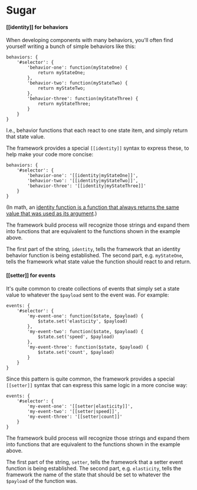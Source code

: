 # Sugar

#### [[identity]] for behaviors

When developing components with many behaviors, you'll often find yourself writing a bunch of simple behaviors like this:

```
behaviors: {
    '#selector': {
        'behavior-one': function(myStateOne) {
            return myStateOne;
        },
        'behavior-two': function(myStateTwo) {
            return myStateTwo;
        },
        'behavior-three': function(myStateThree) {
            return myStateThree;
        }
    }
}
```

I.e., behavior functions that each react to one state item, and simply return that state value.

The framework provides a special `[[identity]]` syntax to express these, to help make your code more concise:

```
behaviors: {
    '#selector': {
        'behavior-one': '[[identity|myStateOne]]',
        'behavior-two': '[[identity|myStateTwo]]',
        'behavior-three': '[[identity|myStateThree]]'
    }
}
```

(In math, an [identity function is a function that always returns the same value that was used as its argument](https://en.wikipedia.org/wiki/Identity_function).)

The framework build process will recognize those strings and expand them into functions that are equivalent to the functions shown in the example above.

The first part of the string, `identity`, tells the framework that an identity behavior function is being established. The second part, e.g. `myStateOne`, tells the framework what state value the function should react to and return.

#### [[setter]] for events

It's quite common to create collections of events that simply set a state value to whatever the `$payload` sent to the event was. For example:

```
events: {
    '#selector': {
        'my-event-one': function($state, $payload) {
            $state.set('elasticity', $payload)
        },
        'my-event-two': function($state, $payload) {
            $state.set('speed', $payload)
        },
        'my-event-three': function($state, $payload) {
            $state.set('count', $payload)
        }
    }
}
```

Since this pattern is quite common, the framework provides a special `[[setter]]` syntax that can express this same logic in a more concise way:

```
events: {
    '#selector': {
        'my-event-one': '[[setter|elasticity]]',
        'my-event-two': '[[setter|speed]]',
        'my-event-three': '[[setter|count]]'
    }
}
```

The framework build process will recognize those strings and expand them into functions that are equivalent to the functions shown in the example above.

The first part of the string, `setter`, tells the framework that a setter event function is being established. The second part, e.g. `elasticity`, tells the framework the name of the state that should be set to whatever the `$payload` of the function was.
